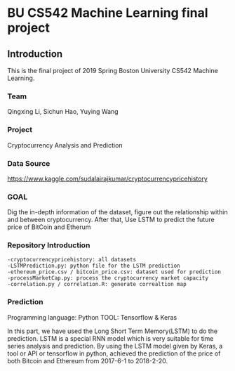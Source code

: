 # BU CS542 Machine Learning final project 
## Introduction
This is the final project of 2019 Spring Boston University CS542 Machine Learning.

### Team
Qingxing Li, Sichun Hao, Yuying Wang

### Project
Cryptocurrency Analysis and Prediction

### Data Source
https://www.kaggle.com/sudalairajkumar/cryptocurrencypricehistory

### GOAL
Dig the in-depth information of the dataset, figure out the relationship within and between cryptocurrency. After that, Use LSTM to predict the future price of BitCoin and Etherum

### Repository Introduction
    -cryptocurrencypricehistory: all datasets
    -LSTMPrediction.py: python file for the LSTM prediction
    -ethereum_price.csv / bitcoin_price.csv: dataset used for prediction
    -processMarketCap.py: process the cryptocurrency market capacity
    -correlation.py / correlation.R: generate correaltion map

### Prediction
Programming language: Python
TOOL: Tensorflow & Keras

In this part, we have used the Long Short Term Memory(LSTM) to do the prediction.
LSTM is a special RNN model which is very suitable for time series analysis and prediction.
By using the LSTM model given by Keras, a tool or API or tensorflow in python, achieved the 
prediction of the price of both Bitcoin and Ethereum from 2017-6-1 to 2018-2-20.



